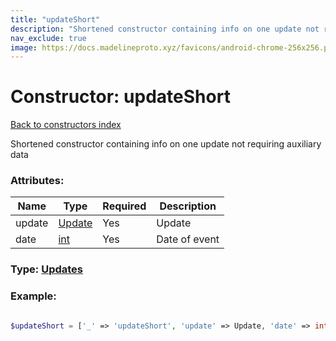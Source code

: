 ```yaml
---
title: "updateShort"
description: "Shortened constructor containing info on one update not requiring auxiliary data"
nav_exclude: true
image: https://docs.madelineproto.xyz/favicons/android-chrome-256x256.png
---
```

# Constructor: updateShort  
[Back to constructors index](/API_docs/constructors/index.html)



Shortened constructor containing info on one update not requiring auxiliary data

### Attributes:

| Name     |    Type       | Required | Description |
|----------|---------------|----------|-------------|
|update|[Update](/API_docs/types/Update.html) | Yes|Update|
|date|[int](/API_docs/types/int.html) | Yes|Date of event|



### Type: [Updates](/API_docs/types/Updates.html)


### Example:

```php

$updateShort = ['_' => 'updateShort', 'update' => Update, 'date' => int];
```  
